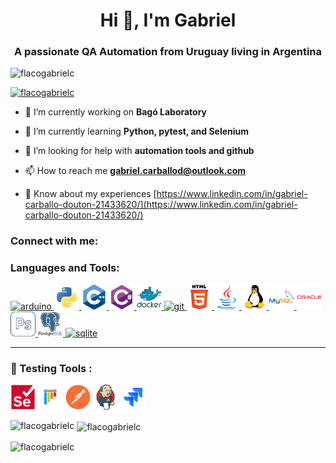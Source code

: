 <h1 align="center">Hi 👋, I'm Gabriel</h1>
<h3 align="center">A passionate QA Automation from Uruguay living in Argentina</h3>

<p align="left"> <img src="https://komarev.com/ghpvc/?username=flacogabrielc&label=Profile%20views&color=0e75b6&style=flat" alt="flacogabrielc" /> </p>

<p align="left"> <a href="https://github.com/ryo-ma/github-profile-trophy"><img src="https://github-profile-trophy.vercel.app/?username=flacogabrielc" alt="flacogabrielc" /></a> </p>

- 🔭 I’m currently working on **Bagó Laboratory**

- 🌱 I’m currently learning **Python, pytest, and Selenium**

- 🤝 I’m looking for help with **automation tools and github**

- 📫 How to reach me **gabriel.carballod@outlook.com**

- 📄 Know about my experiences [https://www.linkedin.com/in/gabriel-carballo-douton-21433620/](https://www.linkedin.com/in/gabriel-carballo-douton-21433620/)

<h3 align="left">Connect with me:</h3>
<p align="left">
</p>

<h3 align="left">Languages and Tools:</h3>


  <p align="left"> <a href="https://www.arduino.cc/" target="_blank" rel="noreferrer"> <img src="https://cdn.worldvectorlogo.com/logos/arduino-1.svg" alt="arduino" width="40" height="40"/> </a> <a href="https://pytest.org" target="_blank" rel="noreferrer"> 
                                                                                      <img src="https://raw.githubusercontent.com/devicons/devicon/master/icons/python/python-original.svg" alt="python" width="40" height="40"/> </a> <a href="https://www.selenium.dev" target="_blank" rel="noreferrer">    
                                                                                      <img src="https://raw.githubusercontent.com/devicons/devicon/master/icons/cplusplus/cplusplus-original.svg" alt="cplusplus" width="40" height="40"/> </a> <a href="https://www.w3schools.com/cs/" target="_blank" rel="noreferrer"> 
                                                                                      <img src="https://raw.githubusercontent.com/devicons/devicon/master/icons/csharp/csharp-original.svg" alt="csharp" width="40" height="40"/> </a> <a href="https://www.docker.com/" target="_blank" rel="noreferrer">
                                                                                      <img src="https://raw.githubusercontent.com/devicons/devicon/master/icons/docker/docker-original-wordmark.svg" alt="docker" width="40" height="40"/> </a> <a href="https://git-scm.com/" target="_blank" rel="noreferrer"> 
                                                                                      <img src="https://www.vectorlogo.zone/logos/git-scm/git-scm-icon.svg" alt="git" width="40" height="40"/> </a> <a href="https://www.w3.org/html/" target="_blank" rel="noreferrer"> 
                                                                                      <img src="https://raw.githubusercontent.com/devicons/devicon/master/icons/html5/html5-original-wordmark.svg" alt="html5" width="40" height="40"/> </a> <a href="https://www.java.com" target="_blank" rel="noreferrer"> <img src="https://raw.githubusercontent.com/devicons/devicon/master/icons/java/java-original.svg" alt="java" width="40" height="40"/> </a> <a href="https://www.jenkins.io" target="_blank" rel="noreferrer"> 
                                                                                      <img src="https://raw.githubusercontent.com/devicons/devicon/master/icons/linux/linux-original.svg" alt="linux" width="40" height="40"/> </a> <a href="https://www.mysql.com/" target="_blank" rel="noreferrer"> 
                                                                                      <img src="https://raw.githubusercontent.com/devicons/devicon/master/icons/mysql/mysql-original-wordmark.svg" alt="mysql" width="40" height="40"/> </a> <a href="https://www.oracle.com/" target="_blank" rel="noreferrer"> 
                                                                                      <img src="https://raw.githubusercontent.com/devicons/devicon/master/icons/oracle/oracle-original.svg" alt="oracle" width="40" height="40"/> </a> <a href="https://www.photoshop.com/en" target="_blank" rel="noreferrer"> 
                                                                                      <img src="https://raw.githubusercontent.com/devicons/devicon/master/icons/photoshop/photoshop-line.svg" alt="photoshop" width="40" height="40"/> </a> <a href="https://www.postgresql.org" target="_blank" rel="noreferrer"> 
                                                                                      <img src="https://raw.githubusercontent.com/devicons/devicon/master/icons/postgresql/postgresql-original-wordmark.svg" alt="postgresql" width="40" height="40"/> </a> <a href="https://postman.com" target="_blank" rel="noreferrer">                                                     
                                                                                       <img src="https://www.vectorlogo.zone/logos/sqlite/sqlite-icon.svg" alt="sqlite" width="40" height="40"/> </a> </p>



---

### 🐞 Testing Tools :
<div>
 <!-- <img src="https://github.com/devicons/devicon/blob/master/icons/cucumber/cucumber-plain.svg" title="Cucumber" **alt="Cucumber" width="40" height="40"/> -->
  <img src="https://github.com/devicons/devicon/blob/master/icons/selenium/selenium-original.svg" title="Selenium" **alt="Selenium" width="40" height="40"/>
 <!-- <img src="https://github.com/devicons/devicon/blob/master/icons/playwright/playwright-original.svg" title="Playwright" **alt="Selenium" width="40" height="40"/> -->
  <!-- <img src="https://github.com/devicons/devicon/blob/master/icons/cypressio/cypressio-original.svg" title="CypressIO" **alt="CypressIO" width="40" height="40"/> -->
  <img src="https://github.com/devicons/devicon/blob/master/icons/pytest/pytest-original.svg" title="Pytest" **alt="Pytest" width="40" height="40"/>
  <img src="https://github.com/devicons/devicon/blob/master/icons/postman/postman-original.svg" title="Postman" **alt="Postman" width="40" height="40"/>
  <img src="https://github.com/devicons/devicon/blob/master/icons/jenkins/jenkins-original.svg" title="Jenkins" **alt="Jenkins" width="40" height="40"/>
  <img src="https://github.com/devicons/devicon/blob/master/icons/jira/jira-original.svg" title="Jira" **alt="Jira" width="40" height="40"/>
  <!-- <img src="https://github.com/devicons/devicon/blob/master/icons/azuredevops/azuredevops-original.svg" title="Azure DevOps" **alt="Azure DevOps" width="40" height="40"/> -->

</div>
<p><img align="left" src="https://github-readme-stats.vercel.app/api/top-langs?username=flacogabrielc&show_icons=true&locale=en&layout=compact" alt="flacogabrielc" /></p>

<p>&nbsp;<img align="center" src="https://github-readme-stats.vercel.app/api?username=flacogabrielc&show_icons=true&locale=en" alt="flacogabrielc" /></p>

<p><img align="center" src="https://github-readme-streak-stats.herokuapp.com/?user=flacogabrielc&" alt="flacogabrielc" /></p>
